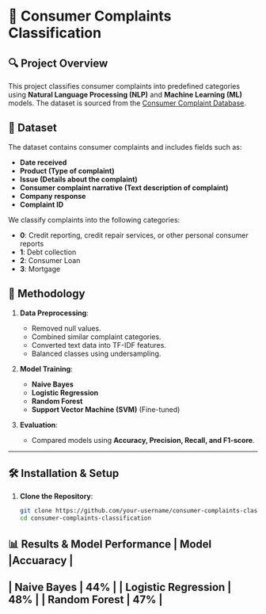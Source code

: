 # 📌 Consumer Complaints Classification

## 🔍 Project Overview
This project classifies consumer complaints into predefined categories using **Natural Language Processing (NLP)** and **Machine Learning (ML)** models. The dataset is sourced from the [Consumer Complaint Database](https://catalog.data.gov/dataset/consumer-complaint-database).

## 📂 Dataset
The dataset contains consumer complaints and includes fields such as:
- **Date received**  
- **Product (Type of complaint)**  
- **Issue (Details about the complaint)**  
- **Consumer complaint narrative (Text description of complaint)**  
- **Company response**  
- **Complaint ID**  

We classify complaints into the following categories:
- **0**: Credit reporting, credit repair services, or other personal consumer reports  
- **1**: Debt collection  
- **2**: Consumer Loan  
- **3**: Mortgage  

## 🚀 Methodology
1. **Data Preprocessing**:
   - Removed null values.
   - Combined similar complaint categories.
   - Converted text data into TF-IDF features.
   - Balanced classes using undersampling.

2. **Model Training**:
   - **Naive Bayes**
   - **Logistic Regression**
   - **Random Forest**
   - **Support Vector Machine (SVM)** (Fine-tuned)

3. **Evaluation**:
   - Compared models using **Accuracy, Precision, Recall, and F1-score**.

---

## 🛠️ Installation & Setup
1. **Clone the Repository**:
   ```bash
   git clone https://github.com/your-username/consumer-complaints-classification.git
   cd consumer-complaints-classification

📊 Results & Model Performance
|   Model               |Accuaracy |
------------------------------------
|   Naive Bayes         |    44%   |
|   Logistic Regression |    48%   |
|   Random Forest       |    47%   |
------------------------------------
